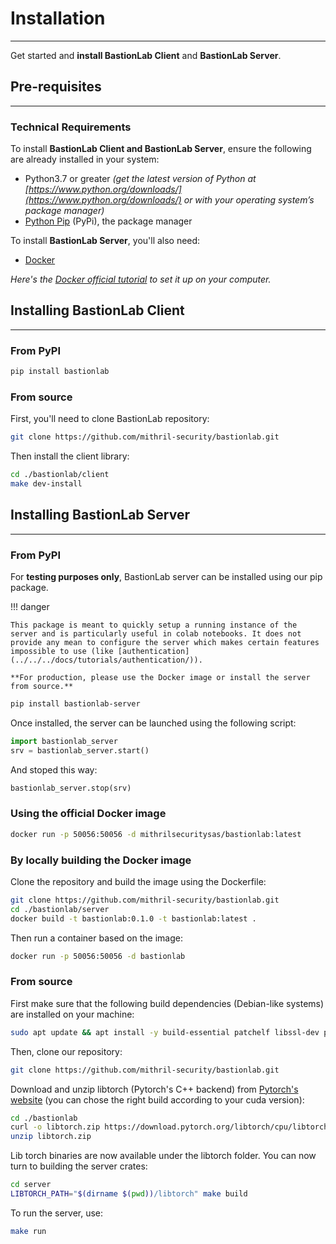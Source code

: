 # Installation
____________________________________________

Get started and **install BastionLab Client** and **BastionLab Server**.

## Pre-requisites
___________________________________________

### Technical Requirements

To install **BastionLab Client and BastionLab Server**, ensure the following are already installed in your system:

- Python3.7 or greater *(get the latest version of Python at [https://www.python.org/downloads/](https://www.python.org/downloads/) or with your operating system’s package manager)*
- [Python Pip](https://pypi.org/project/pip/) (PyPi), the package manager

To install **BastionLab Server**, you'll also need:

- [Docker](https://www.docker.com/) 

*Here's the [Docker official tutorial](https://docker-curriculum.com/) to set it up on your computer.*

## Installing BastionLab Client
_____________________________________________

### From PyPI

```bash
pip install bastionlab
```

### From source

First, you'll need to clone BastionLab repository:
```bash
git clone https://github.com/mithril-security/bastionlab.git
```
Then install the client library:
```bash
cd ./bastionlab/client
make dev-install
```

## Installing BastionLab Server
______________________________________________

### From PyPI

For **testing purposes only**, BastionLab server can be installed using our pip package.

!!! danger

	This package is meant to quickly setup a running instance of the server and is particularly useful in colab notebooks. It does not provide any mean to configure the server which makes certain features impossible to use (like [authentication](../../../docs/tutorials/authentication/)).

	**For production, please use the Docker image or install the server from source.**
    
```bash
pip install bastionlab-server
```

Once installed, the server can be launched using the following script:

```py
import bastionlab_server
srv = bastionlab_server.start()
```

And stoped this way:

```py
bastionlab_server.stop(srv)
```

### Using the official Docker image

```bash
docker run -p 50056:50056 -d mithrilsecuritysas/bastionlab:latest
```

### By locally building the Docker image

Clone the repository and build the image using the Dockerfile:
```bash
git clone https://github.com/mithril-security/bastionlab.git
cd ./bastionlab/server
docker build -t bastionlab:0.1.0 -t bastionlab:latest .
```
Then run a container based on the image:
```bash
docker run -p 50056:50056 -d bastionlab
```

### From source

First make sure that the following build dependencies (Debian-like systems) are installed on your machine:
```bash
sudo apt update && apt install -y build-essential patchelf libssl-dev pkg-config curl unzip
```

Then, clone our repository:
```bash
git clone https://github.com/mithril-security/bastionlab.git
```
Download and unzip libtorch (Pytorch's C++ backend) from [Pytorch's website](https://pytorch.org/) (you can chose the right build according to your cuda version):
```bash
cd ./bastionlab
curl -o libtorch.zip https://download.pytorch.org/libtorch/cpu/libtorch-cxx11-abi-shared-with-deps-1.12.1%2Bcpu.zip
unzip libtorch.zip
```
Lib torch binaries are now available under the libtorch folder. You can now turn to building the server crates:
```bash
cd server
LIBTORCH_PATH="$(dirname $(pwd))/libtorch" make build
```

To run the server, use:
```bash
make run
```
